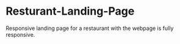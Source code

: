 # Resturant-Landing-Page
Responsive landing page for a restaurant with the webpage is fully responsive.
